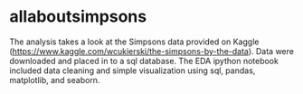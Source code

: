 # allaboutsimpsons
The analysis takes a look at the Simpsons data provided on Kaggle (https://www.kaggle.com/wcukierski/the-simpsons-by-the-data). Data were downloaded and placed in to a sql database. The EDA ipython notebook included data cleaning and simple visualization using sql, pandas, matplotlib, and seaborn.
